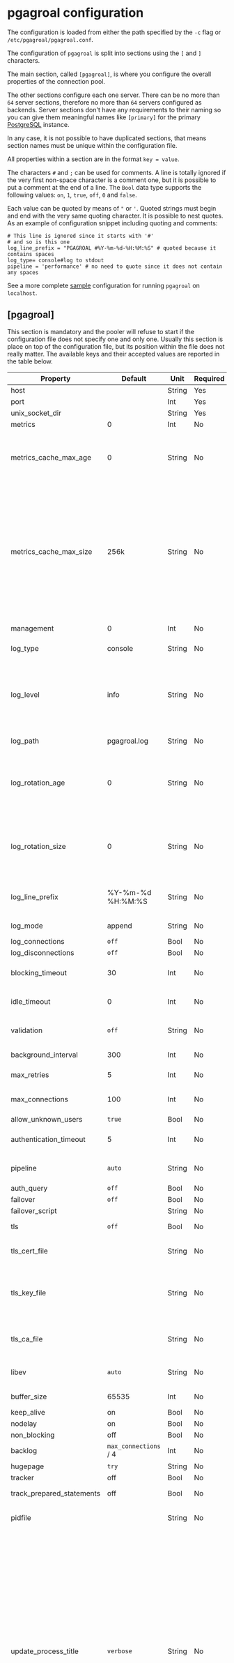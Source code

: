# pgagroal configuration

The configuration is loaded from either the path specified by the `-c` flag or `/etc/pgagroal/pgagroal.conf`.

The configuration of `pgagroal` is split into sections using the `[` and `]` characters.

The main section, called `[pgagroal]`, is where you configure the overall properties
of the connection pool.

The other sections configure each one server. There can be no more than `64` server sections, therefore
no more than `64` servers configured as backends.
Server sections don't have any requirements to their naming so you can give them
meaningful names like `[primary]` for the primary [PostgreSQL](https://www.postgresql.org)
instance.

In any case, it is not possible to have duplicated sections, that means section names must be unique within
the configuration file.

All properties within a section are in the format `key = value`.

The characters `#` and `;` can be used for comments. A line is totally ignored if the
very first non-space character is a comment one, but it is possible to put a comment at the end of a line.
The `Bool` data type supports the following values: `on`, `1`, `true`, `off`, `0` and `false`.

Each value can be quoted by means of `"` or `'`. Quoted strings must begin and end with the very same quoting character. It is possible to nest quotes.
As an example of configuration snippet including quoting and comments:

```
# This line is ignored since it starts with '#'
# and so is this one
log_line_prefix = "PGAGROAL #%Y-%m-%d-%H:%M:%S" # quoted because it contains spaces
log_type= console#log to stdout
pipeline = 'performance' # no need to quote since it does not contain any spaces

```

See a more complete [sample](./etc/pgagroal.conf) configuration for running `pgagroal` on `localhost`.

## [pgagroal]

This section is mandatory and the pooler will refuse to start if the configuration file does not specify one and only one. Usually this section is place on top of the configuration file, but its position within the file does not really matter.
The available keys and their accepted values are reported in the table below.

| Property | Default | Unit | Required | Description |
|----------|---------|------|----------|-------------|
| host | | String | Yes | The bind address for pgagroal |
| port | | Int | Yes | The bind port for pgagroal |
| unix_socket_dir | | String | Yes | The Unix Domain Socket location |
| metrics | 0 | Int | No | The metrics port (disable = 0) |
| metrics_cache_max_age | 0 | String | No | The number of seconds to keep in cache a Prometheus (metrics) response. If set to zero, the caching will be disabled. Can be a string with a suffix, like `2m` to indicate 2 minutes |
| metrics_cache_max_size | 256k | String | No | The maximum amount of data to keep in cache when serving Prometheus responses. Changes require restart. This parameter determines the size of memory allocated for the cache even if `metrics_cache_max_age` or `metrics` are disabled. Its value, however, is taken into account only if `metrics_cache_max_age` is set to a non-zero value. Supports suffixes: 'B' (bytes), the default if omitted, 'K' or 'KB' (kilobytes), 'M' or 'MB' (megabytes), 'G' or 'GB' (gigabytes).|
| management | 0 | Int | No | The remote management port (disable = 0) |
| log_type | console | String | No | The logging type (console, file, syslog) |
| log_level | info | String | No | The logging level, any of the (case insensitive) strings `FATAL`, `ERROR`, `WARN`, `INFO` and `DEBUG` (that can be more specific as `DEBUG1` thru `DEBUG5`). Debug level greater than 5 will be set to `DEBUG5`. Not recognized values will make the log_level be `INFO` |
| log_path | pgagroal.log | String | No | The log file location. Can be a strftime(3) compatible string. |
| log_rotation_age | 0 | String | No | The age that will trigger a log file rotation. If expressed as a positive number, is managed as seconds. Supports suffixes: 'S' (seconds, the default), 'M' (minutes), 'H' (hours), 'D' (days), 'W' (weeks). A value of `0` disables. |
| log_rotation_size | 0 | String | No | The size of the log file that will trigger a log rotation. Supports suffixes: 'B' (bytes), the default if omitted, 'K' or 'KB' (kilobytes), 'M' or 'MB' (megabytes), 'G' or 'GB' (gigabytes). A value of `0` (with or without suffix) disables. |
| log_line_prefix | %Y-%m-%d %H:%M:%S | String | No | A strftime(3) compatible string to use as prefix for every log line. Must be quoted if contains spaces. |
| log_mode | append | String | No | Append to or create the log file (append, create) |
| log_connections | `off` | Bool | No | Log connects |
| log_disconnections | `off` | Bool | No | Log disconnects |
| blocking_timeout | 30 | Int | No | The number of seconds the process will be blocking for a connection (disable = 0) |
| idle_timeout | 0 | Int | No | The number of seconds a connection is been kept alive (disable = 0) |
| validation | `off` | String | No | Should connection validation be performed. Valid options: `off`, `foreground` and `background` |
| background_interval | 300 | Int | No | The interval between background validation scans in seconds |
| max_retries | 5 | Int | No | The maximum number of iterations to obtain a connection |
| max_connections | 100 | Int | No | The maximum number of connections to PostgreSQL (max 10000) |
| allow_unknown_users | `true` | Bool | No | Allow unknown users to connect |
| authentication_timeout | 5 | Int | No | The number of seconds the process will wait for valid credentials |
| pipeline | `auto` | String | No | The pipeline type (`auto`, `performance`, `session`, `transaction`) |
| auth_query | `off` | Bool | No | Enable authentication query |
| failover | `off` | Bool | No | Enable failover support |
| failover_script | | String | No | The failover script to execute |
| tls | `off` | Bool | No | Enable Transport Layer Security (TLS) |
| tls_cert_file | | String | No | Certificate file for TLS. This file must be owned by either the user running pgagroal or root. |
| tls_key_file | | String | No | Private key file for TLS. This file must be owned by either the user running pgagroal or root. Additionally permissions must be at least `0640` when owned by root or `0600` otherwise. |
| tls_ca_file | | String | No | Certificate Authority (CA) file for TLS. This file must be owned by either the user running pgagroal or root.  |
| libev | `auto` | String | No | Select the [libev](http://software.schmorp.de/pkg/libev.html) backend to use. Valid options: `auto`, `select`, `poll`, `epoll`, `iouring`, `devpoll` and `port` |
| buffer_size | 65535 | Int | No | The network buffer size (`SO_RCVBUF` and `SO_SNDBUF`) |
| keep_alive | on | Bool | No | Have `SO_KEEPALIVE` on sockets |
| nodelay | on | Bool | No | Have `TCP_NODELAY` on sockets |
| non_blocking | off | Bool | No | Have `O_NONBLOCK` on sockets |
| backlog | `max_connections` / 4 | Int | No | The backlog for `listen()`. Minimum `16` |
| hugepage | `try` | String | No | Huge page support (`off`, `try`, `on`) |
| tracker | off | Bool | No | Track connection lifecycle |
| track_prepared_statements | off | Bool | No | Track prepared statements (transaction pooling) |
| pidfile | | String | No | Path to the PID file. If omitted, automatically set to `unix_socket_dir`/pgagroal.`port`.pid |
| update_process_title | `verbose` | String | No | The behavior for updating the operating system process title, mainly related to connection processes. Allowed settings are: `never` (or `off`), does not update the process title; `strict` to set the process title without overriding the existing initial process title length; `minimal` to set the process title to `username/database`; `verbose` (or `full`) to set the process title to `user@host:port/database`. Please note that `strict` and `minimal` are honored only on those systems that do not provide a native way to set the process title (e.g., Linux). On other systems, there is no difference between `strict` and `minimal` and the assumed behaviour is `minimal` even if `strict` is used. `never` and `verbose` are always honored, on every system. On Linux systems the process title is always trimmed to 255 characters, while on system that provide a natve way to set the process title it can be longer. |

__Danger zone__

| Property | Default | Unit | Required | Description |
|----------|---------|------|----------|-------------|
| disconnect_client | 0 | Int | No | Disconnect clients that have been idle for more than the specified seconds. This setting __DOES NOT__ take long running transactions into account  |
| disconnect_client_force | off | Bool | No | Disconnect clients that have been active for more than the specified seconds. This setting __DOES NOT__ take long running transactions into account  |

## Server section

Each section with a name different from `pgagroal` will be treated as an host section.
There can be up to `64` host sections, each with an unique name and different combination of `host` and `port` settings, otherwise the pooler will complain about duplicated server configuration.

| Property | Default | Unit | Required | Description |
|----------|---------|------|----------|-------------|
| host | | String | Yes | The address of the PostgreSQL instance |
| port | | Int | Yes | The port of the PostgreSQL instance |
| primary | | Bool | No | Identify the instance as primary (hint) |
| tls | `off` | Bool | No | Enable Transport Layer Security (TLS) support (Experimental - no pooling) |

Note, that if `host` starts with a `/` it represents a path and `pgagroal` will connect using a Unix Domain Socket.

# pgagroal_hba configuration

The `pgagroal_hba` configuration controls access to `pgagroal` through host-based authentication.

The configuration is loaded from either the path specified by the `-a` flag or `/etc/pgagroal/pgagroal_hba.conf`.

The format of the file follows the similar [PostgreSQL HBA configuration format](https://www.postgresql.org/docs/current/auth-pg-hba-conf.html), and as such looks like

```
#
# TYPE  DATABASE USER  ADDRESS  METHOD
#
host    all      all   all      all
```

| Column | Required | Description |
|--------|----------|-------------|
| TYPE   | Yes      | Specifies the access method for clients. `host` and `hostssl` are supported |
| DATABASE | Yes      | Specifies the database for the rule. Either specific name or `all` for all databases |
| USER | Yes      | Specifies the user for the rule. Either specific name or `all` for all users |
| ADDRESS | Yes      | Specifies the network for the rule. `all` for all networks, or IPv4 address with a mask (`0.0.0.0/0`) or IPv6 address with a mask (`::0/0`) |
| METHOD | Yes      | Specifies the authentication mode for the user. `all` for all methods, otherwise `trust`, `reject`, `password`, `md5` or `scram-sha-256` |

Remote management users needs to have their database set to `admin` in order for the entry to be considered.

There could be up to `64` HBA entries in the configuration file.

# pgagroal_databases configuration

The `pgagroal_databases` configuration defines limits for a database or a user or both. The limits are the number
of connections from `pgagroal` to PostgreSQL for each entry.

The file also defines the initial and minimum pool size for a database and user pair. Note, that this feature requires
a user definition file, see below.

The configuration is loaded from either the path specified by the `-l` flag or `/etc/pgagroal/pgagroal_databases.conf`.

```
#
# DATABASE USER    MAX_SIZE INITIAL_SIZE MIN_SIZE
#
mydb       myuser  all
```

| Column | Required | Description |
|--------|----------|-------------|
| DATABASE | Yes | Specifies the database for the rule |
| USER | Yes | Specifies the user for the rule |
| MAX_SIZE | Yes | Specifies the maximum pool size for the entry. `all` for `max_connections` |
| INITIAL_SIZE | No | Specifies the initial pool size for the entry. `all` for `MAX_SIZE` connections. Default is 0 |
| MIN_SIZE | No | Specifies the minimum pool size for the entry. `all` for `MAX_SIZE` connections. Default is 0 |


There can be up to `64` entries in the configuration file.

# pgagroal_users configuration

The `pgagroal_users` configuration defines the users known to the system. This file is created and managed through
the `pgagroal-admin` tool.

The configuration is loaded from either the path specified by the `-u` flag or `/etc/pgagroal/pgagroal_users.conf`.

There can be up to `64` users known to `pgagroal`.

# pgagroal_frontend_users configuration

The `pgagroal_frontend_users` configuration defines the passwords for the users connecting to pgagroal.
This allows the setup to use different passwords for the `pgagroal` to PostgreSQL authentication.
This file is created and managed through the `pgagroal-admin` tool.

All users defined in the frontend authentication must be defined in the user vault (`-u`).

Frontend users (`-F`) requires a user vault (`-u`) to be defined.

The configuration is loaded from either the path specified by the `-F` flag or `/etc/pgagroal/pgagroal_frontend_users.conf`.

# pgagroal_admins configuration

The `pgagroal_admins` configuration defines the administrators known to the system. This file is created and managed through
the `pgagroal-admin` tool.

The configuration is loaded from either the path specified by the `-A` flag or `/etc/pgagroal/pgagroal_admins.conf`.

If pgagroal has both Transport Layer Security (TLS) and `management` enabled then `pgagroal-cli` can
connect with TLS using the files `~/.pgagroal/pgagroal.key` (must be 0600 permission),
`~/.pgagroal/pgagroal.crt` and `~/.pgagroal/root.crt`.

# pgagroal_superuser configuration

The `pgagroal_superuser` configuration defines the superuser known to the system. This file is created and managed through
the `pgagroal-admin` tool. It may only have one user defined.

The configuration is loaded from either the path specified by the `-S` flag or `/etc/pgagroal/pgagroal_superuser.conf`.
